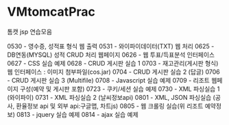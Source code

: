 # VMtomcatPrac
톰캣 jsp 연습모음

0530 - 영수증, 성적표 형식 웹 출력
0531 - 와이파이데이터(TXT) 웹 처리
0625 - DB연동(MYSQL) 성적 CRUD 처리 웹페이지
0626 - 웹 투표/득표분석 인터페이스
0627 - CSS 실습 예제
0628 - CRUD 게시판 실습 1
0703 - 재고관리(게시판 형식) 웹 인터페이스 : 이미지 첨부파일(cos.jar)
0704 - CRUD 게시판 실습 2 (답글)
0706 - CRUD 게시판 실습 3 (Multifile)
0708 - Javascript 실습 예제
0709 - 리조트 웹페이지 구성(예약 및 게시판 포함)
0723 - 쿠키/세션 실습 예제
0730 - XML 파싱실습 1 (와이파이)
0731 - XML 파싱실습 2 (날씨정보api)
0801 - XML, JSON 파싱실습 (공사, 환율정보 api 및 외부 api:구글맵, 차트js)
0805 - 웹 크롤링 실습(위 리조트 예약정보)
0813 - jquery 실습 예제
0814 - ajax 실습 예제
